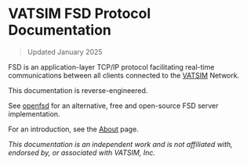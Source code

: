 # VATSIM FSD Protocol Documentation

> Updated January 2025

FSD is an application-layer TCP/IP protocol facilitating real-time communications between all clients connected to the [VATSIM](https://vatsim.net) Network.

This documentation is reverse-engineered.

See [openfsd](https://github.com/renorris/openfsd) for an alternative, free and open-source FSD server implementation.

For an introduction, see the [About](/about/) page.

*This documentation is an independent work and is not affiliated with, endorsed by, or associated with VATSIM, Inc.*
